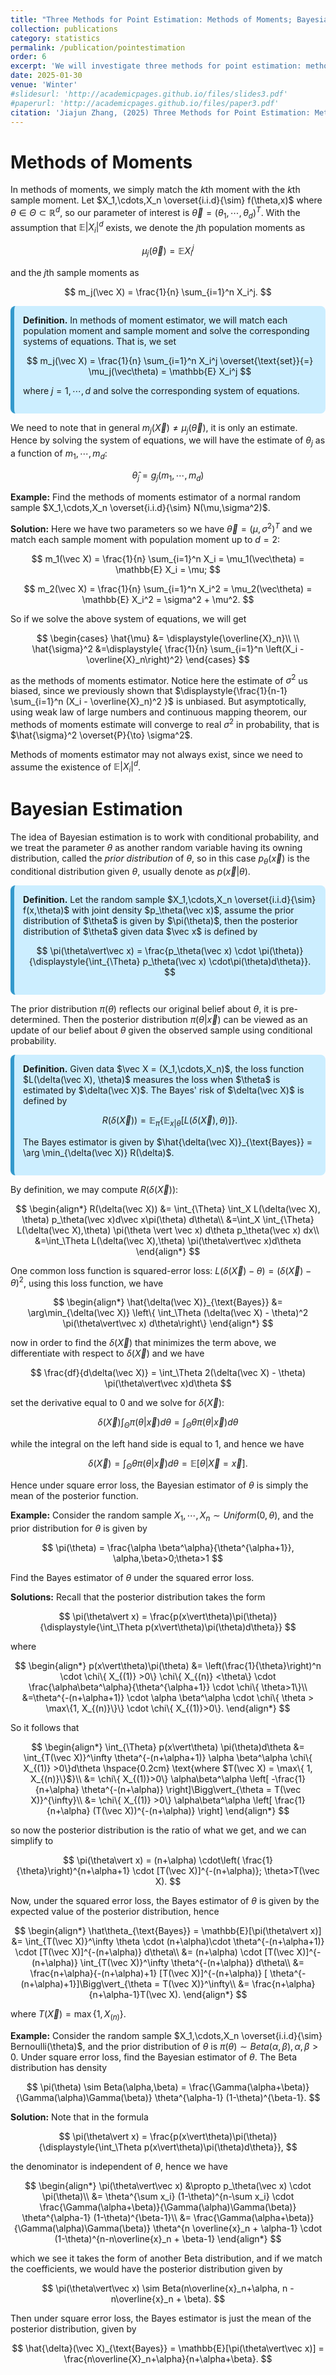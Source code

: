 ```yaml
---
title: "Three Methods for Point Estimation: Methods of Moments; Bayesian Estimation and MLE"
collection: publications
category: statistics
permalink: /publication/pointestimation
order: 6
excerpt: 'We will investigate three methods for point estimation: methods of moments, Bayesian estimation, MLE'
date: 2025-01-30
venue: 'Winter'
#slidesurl: 'http://academicpages.github.io/files/slides3.pdf'
#paperurl: 'http://academicpages.github.io/files/paper3.pdf'
citation: 'Jiajun Zhang, (2025) Three Methods for Point Estimation: Methods of Moments; Bayesian Estimation and MLE'
---
```




# Methods of Moments

In methods of moments, we simply match the $k$th moment with the $k$th sample moment. Let $X_1,\cdots,X_n \overset{i.i.d}{\sim} f(\theta,x)$ where $\theta \in \Theta \subset \mathbb{R}^d$, so our parameter of interest is $\vec\theta = (\theta_1,\cdots,\theta_d)^T$. With the assumption that $\mathbb{E}\vert X_i\vert^d$ exists, we denote the $j$th population moments as

$$
\mu_j(\vec\theta) = \mathbb{E} X_i^j
$$

and the $j$th sample moments as

$$
m_j(\vec X) = \frac{1}{n} \sum_{i=1}^n X_i^j.
$$


<div style="background-color: #cceeff; padding: 1em; border-left: 6px solid #3399cc; border-radius: 8px; margin: 1em 0;">
  <strong>Definition.</strong> In methods of moment estimator, we will match each population moment and sample moment and solve the corresponding systems of equations. That is, we set
  
$$
m_j(\vec X) = \frac{1}{n} \sum_{i=1}^n X_i^j \overset{\text{set}}{=} \mu_j(\vec\theta) = \mathbb{E} X_i^j
$$

where $j=1,\cdots,d$ and solve the corresponding system of equations.
</div>



We need to note that in general $m_j(\vec X) \neq \mu_j(\vec\theta)$, it is only an estimate. Hence by solving the system of equations, we will have the estimate of $\theta_j$ as a function of $m_1,\cdots,m_d$:

$$
\hat{\theta}_j = g_j(m_1,\cdots,m_d)
$$


**Example:** Find the methods of moments estimator of a normal random sample $X_1,\cdots,X_n \overset{i.i.d}{\sim} N(\mu,\sigma^2)$.

**Solution:** Here we have two parameters so we have $\vec\theta = (\mu,\sigma^2)^T$ and we match each sample moment with population moment up to $d=2$:

$$
m_1(\vec X) = \frac{1}{n} \sum_{i=1}^n X_i = \mu_1(\vec\theta) = \mathbb{E} X_i = \mu;
$$

$$
m_2(\vec X) = \frac{1}{n} \sum_{i=1}^n X_i^2 = \mu_2(\vec\theta) = \mathbb{E} X_i^2 = \sigma^2 + \mu^2.
$$

So if we solve the above system of equations, we will get

$$
\begin{cases} 
\hat{\mu} &= \displaystyle{\overline{X}_n}\\
\\
\hat{\sigma}^2 &=\displaystyle{ \frac{1}{n} \sum_{i=1}^n \left(X_i - \overline{X}_n\right)^2}
\end{cases}
$$

as the methods of moments estimator. Notice here the estimate of $\sigma^2$ us biased, since we previously shown that $\displaystyle{\frac{1}{n-1} \sum_{i=1}^n (X_i - \overline{X}_n)^2 }$ is unbiased. But asymptotically, using weak law of large numbers and continuous mapping theorem, our methods of moments estimate will converge to real $\sigma^2$ in probability, that is $\hat{\sigma}^2 \overset{P}{\to} \sigma^2$.

Methods of moments estimator may not always exist, since we need to assume the existence of $\mathbb{E}\vert X_i\vert^d$.


# Bayesian Estimation


The idea of Bayesian estimation is to work with conditional probability, and we treat the parameter $\theta$ as another random variable having its owning distribution, called the *prior distribution* of $\theta$, so in this case $p_\theta(\vec x)$ is the conditional distribution given $\theta$, usually denote as $p(\vec x \vert \theta)$.


<div style="background-color: #cceeff; padding: 1em; border-left: 6px solid #3399cc; border-radius: 8px; margin: 1em 0;">
  <strong>Definition.</strong> Let the random sample $X_1,\cdots,X_n \overset{i.i.d}{\sim} f(x,\theta)$ with joint density $p_\theta(\vec x)$, assume the prior distribution of $\theta$ is given by $\pi(\theta)$, then the posterior distribution of $\theta$ given data $\vec x$ is defined by
  
$$
\pi(\theta\vert\vec x) = \frac{p_\theta(\vec x) \cdot \pi(\theta)}{\displaystyle{\int_{\Theta} p_\theta(\vec x) \cdot\pi(\theta)d\theta}}.
$$
</div>



The prior distribution $\pi(\theta)$ reflects our original belief about $\theta$, it is pre-determined. Then the posterior distribution $\pi(\theta\vert\vec x)$ can be viewed as an update of our belief about $\theta$ given the observed sample using conditional probability.


<div style="background-color: #cceeff; padding: 1em; border-left: 6px solid #3399cc; border-radius: 8px; margin: 1em 0;">
  <strong>Definition.</strong> Given data $\vec X = (X_1,\cdots,X_n)$, the loss function $L(\delta(\vec X), \theta)$ measures the loss when $\theta$ is estimated by $\delta(\vec X)$. The Bayes' risk of $\delta(\vec X)$ is defined by
  
$$
R(\delta(\vec X)) = \mathbb{E}_{\pi} \{ \mathbb{E}_{x\vert\theta} [L(\delta(\vec X),\theta)]\}.
$$

The Bayes estimator is given by $\hat{\delta(\vec X)}_{\text{Bayes}} = \arg \min_{\delta(\vec X)} R(\delta)$.
</div>




By definition, we may compute $R(\delta(\vec X))$:

$$
\begin{align*}
R(\delta(\vec X)) &= \int_{\Theta} \int_X L(\delta(\vec X), \theta) p_\theta(\vec x)d\vec x\pi(\theta) d\theta\\
&=\int_X \int_{\Theta} L(\delta(\vec X),\theta) \pi(\theta \vert \vec x) d\theta p_\theta(\vec x) dx\\
&=\int_\Theta L(\delta(\vec X),\theta) \pi(\theta\vert\vec x)d\theta
\end{align*}
$$


One common loss function is squared-error loss: $L(\delta(\vec X) - \theta) = (\delta(\vec X) - \theta)^2$, using this loss function, we have

$$
\begin{align*}
\hat{\delta(\vec X)}_{\text{Bayes}} &= \arg\min_{\delta(\vec X)} \left\{ \int_\Theta (\delta(\vec X) - \theta)^2 \pi(\theta\vert\vec x) d\theta\right\}
\end{align*}
$$

now in order to find the $\delta(\vec X)$ that minimizes the term above, we differentiate with respect to $\delta(\vec X)$ and we have

$$
\frac{df}{d\delta(\vec X)} =  \int_\Theta 2(\delta(\vec X) - \theta) \pi(\theta\vert\vec x)d\theta
$$


set the derivative equal to $0$ and we solve for $\delta(\vec X)$:

$$
\delta(\vec X)\int_\Theta \pi(\theta\vert\vec x)d\theta = \int_\Theta \theta \pi(\theta\vert\vec x)d\theta
$$

while the integral on the left hand side is equal to $1$, and hence we have

$$
\delta(\vec X) = \int_\Theta \theta \pi(\theta\vert\vec x) d\theta = \mathbb{E}[\theta\vert\vec X = \vec x].
$$


Hence under square error loss, the Bayesian estimator of $\theta$ is simply the mean of the posterior function.

**Example:** Consider the random sample $X_1,\cdots,X_n \sim Uniform(0,\theta)$, and the prior distribution for $\theta$ is given by

$$
\pi(\theta) = \frac{\alpha \beta^\alpha}{\theta^{\alpha+1}}, \alpha,\beta>0;\theta>1
$$

Find the Bayes estimator of $\theta$ under the squared error loss.

**Solutions:** Recall that the posterior distribution takes the form

$$
\pi(\theta\vert x) = \frac{p(x\vert\theta)\pi(\theta)}{\displaystyle{\int_\Theta p(x\vert\theta)\pi(\theta)d\theta}}
$$

where

$$
\begin{align*}
p(x\vert\theta)\pi(\theta) &= \left(\frac{1}{\theta}\right)^n \cdot \chi\{ X_{(1)} >0\} \chi\{ X_{(n)} <\theta\} \cdot \frac{\alpha\beta^\alpha}{\theta^{\alpha+1}} \cdot \chi\{ \theta>1\}\\
&=\theta^{-(n+\alpha+1)} \cdot \alpha \beta^\alpha \cdot \chi\{ \theta > \max\{1, X_{(n)}\}\} \cdot \chi\{ X_{(1)}>0\}.
\end{align*}
$$

So it follows that 

$$
\begin{align*}
\int_{\Theta} p(x\vert\theta) \pi(\theta)d\theta &= \int_{T(\vec X)}^\infty \theta^{-(n+\alpha+1)} \alpha \beta^\alpha \chi\{ X_{(1)} >0\}d\theta \hspace{0.2cm} \text{where $T(\vec X) = \max\{ 1, X_{(n)}\}$}\\
&= \chi\{ X_{(1)}>0\} \alpha\beta^\alpha \left[ -\frac{1}{n+\alpha} \theta^{-(n+\alpha)} \right]\Bigg\vert_{\theta = T(\vec X)}^{\infty}\\
&= \chi\{ X_{(1)} >0\} \alpha\beta^\alpha \left[ \frac{1}{n+\alpha} (T(\vec X))^{-(n+\alpha)} \right]
\end{align*}
$$

so now the posterior distribution is the ratio of what we get, and we can simplify to

$$
\pi(\theta\vert x) = (n+\alpha) \cdot\left( \frac{1}{\theta}\right)^{n+\alpha+1} \cdot [T(\vec X)]^{-(n+\alpha)}; \theta>T(\vec X).
$$

Now, under the squared error loss, the Bayes estimator of $\theta$ is given by the expected value of the posterior distribution, hence

$$
\begin{align*}
\hat\theta_{\text{Bayes}} = \mathbb{E}[\pi(\theta\vert x)] &= \int_{T(\vec X)}^\infty \theta \cdot (n+\alpha)\cdot \theta^{-(n+\alpha+1)} \cdot [T(\vec X)]^{-(n+\alpha)} d\theta\\
&= (n+\alpha) \cdot [T(\vec X)]^{-(n+\alpha)} \int_{T(\vec X)}^\infty \theta^{-(n+\alpha)} d\theta\\
&= \frac{n+\alpha}{-(n+\alpha)+1} [T(\vec X)]^{-(n+\alpha)} [ \theta^{-(n+\alpha)+1}]\Bigg\vert_{\theta = T(\vec X)}^\infty\\
&= \frac{n+\alpha}{n+\alpha-1}T(\vec X).
\end{align*}
$$

where $T(\vec X) = \max\{ 1, X_{(n)}\}$.

**Example:** Consider the random sample $X_1,\cdots,X_n \overset{i.i.d}{\sim} Bernoulli(\theta)$, and the prior distribution of $\theta$ is $\pi(\theta) \sim Beta(\alpha,\beta), \alpha,\beta>0$. Under square error loss, find the Bayesian estimator of $\theta$. The Beta distribution has density

$$
\pi(\theta) \sim Beta(\alpha,\beta) = \frac{\Gamma(\alpha+\beta)}{\Gamma(\alpha)\Gamma(\beta)} \theta^{\alpha-1} (1-\theta)^{\beta-1}.
$$


**Solution:** Note that in the formula

$$
\pi(\theta\vert x) = \frac{p(x\vert\theta)\pi(\theta)}{\displaystyle{\int_\Theta p(x\vert\theta)\pi(\theta)d\theta}},
$$

the denominator is independent of $\theta$, hence we have

$$
\begin{align*}
\pi(\theta\vert\vec x) &\propto p_\theta(\vec x) \cdot \pi(\theta)\\
&= \theta^{\sum x_i} (1-\theta)^{n-\sum x_i} \cdot \frac{\Gamma(\alpha+\beta)}{\Gamma(\alpha)\Gamma(\beta)} \theta^{\alpha-1} (1-\theta)^{\beta-1}\\
&= \frac{\Gamma(\alpha+\beta)}{\Gamma(\alpha)\Gamma(\beta)} \theta^{n \overline{x}_n + \alpha-1} \cdot (1-\theta)^{n-n\overline{x}_n + \beta-1}
\end{align*}
$$


which we see it takes the form of another Beta distribution, and if we match the coefficients, we would have the posterior distribution given by

$$
\pi(\theta\vert\vec x) \sim Beta(n\overline{x}_n+\alpha, n - n\overline{x}_n + \beta).
$$

Then under square error loss, the Bayes estimator is just the mean of the posterior distribution, given by

$$
\hat{\delta}(\vec X)_{\text{Bayes}} = \mathbb{E}[\pi(\theta\vert\vec x)] = \frac{n\overline{X}_n+\alpha}{n+\alpha+\beta}.
$$

























